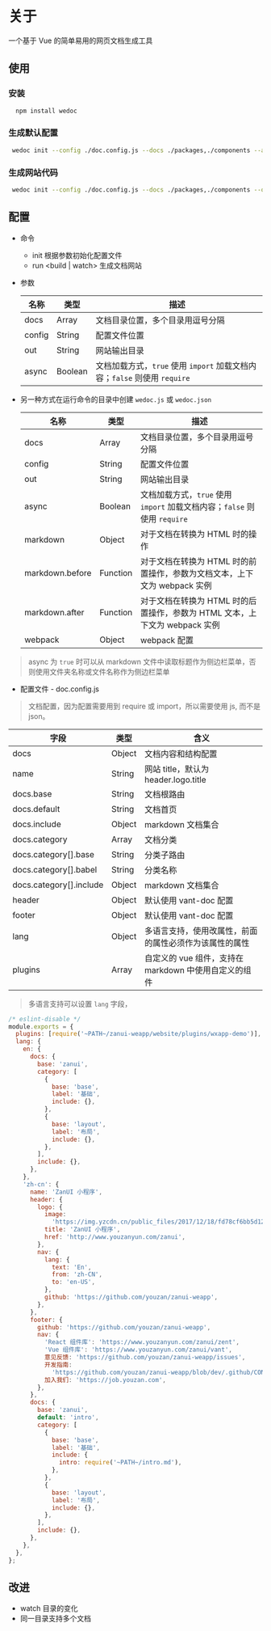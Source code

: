 # 关于

一个基于 Vue 的简单易用的网页文档生成工具

## 使用

### 安装

```bash
  npm install wedoc
```

### 生成默认配置

```bash
 wedoc init --config ./doc.config.js --docs ./packages,./components --async
```

### 生成网站代码

```bash
 wedoc init --config ./doc.config.js --docs ./packages,./components --out ./dist --async
```

## 配置

* 命令

  * init 根据参数初始化配置文件
  * run <build | watch> 生成文档网站

* 参数

  | 名称   | 类型    | 描述                                                                      |
  | ------ | ------- | ------------------------------------------------------------------------- |
  | docs   | Array   | 文档目录位置，多个目录用逗号分隔                                          |
  | config | String  | 配置文件位置                                                              |
  | out    | String  | 网站输出目录                                                              |
  | async  | Boolean | 文档加载方式，`true` 使用 `import` 加载文档内容；`false` 则使用 `require` |

* 另一种方式在运行命令的目录中创建 `wedoc.js` 或 `wedoc.json`

  | 名称            | 类型     | 描述                                                                        |
  | --------------- | -------- | --------------------------------------------------------------------------- |
  | docs            | Array    | 文档目录位置，多个目录用逗号分隔                                            |
  | config          | String   | 配置文件位置                                                                |
  | out             | String   | 网站输出目录                                                                |
  | async           | Boolean  | 文档加载方式，`true` 使用 `import` 加载文档内容；`false` 则使用 `require`   |
  | markdown        | Object   | 对于文档在转换为 HTML 时的操作                                              |
  | markdown.before | Function | 对于文档在转换为 HTML 时的前置操作，参数为文档文本，上下文为 webpack 实例   |
  | markdown.after  | Function | 对于文档在转换为 HTML 时的后置操作，参数为 HTML 文本，上下文为 webpack 实例 |
  | webpack         | Object   | webpack 配置                                                                |

> async 为 `true` 时可以从 markdown 文件中读取标题作为侧边栏菜单，否则使用文件夹名称或文件名称作为侧边栏菜单

* 配置文件 - doc.config.js

> 文档配置，因为配置需要用到 require 或 import，所以需要使用 js, 而不是 json。

| 字段                    | 类型   | 含义                                                   |
| ----------------------- | ------ | ------------------------------------------------------ |
| docs                    | Object | 文档内容和结构配置                                     |
| name                    | String | 网站 title，默认为 header.logo.title                   |
| docs.base               | String | 文档根路由                                             |
| docs.default            | String | 文档首页                                               |
| docs.include            | Object | markdown 文档集合                                      |
| docs.category           | Array  | 文档分类                                               |
| docs.category[].base    | String | 分类子路由                                             |
| docs.category[].babel   | String | 分类名称                                               |
| docs.category[].include | Object | markdown 文档集合                                      |
| header                  | Object | 默认使用 vant-doc 配置                                 |
| footer                  | Object | 默认使用 vant-doc 配置                                 |
| lang                    | Object | 多语言支持，使用改属性，前面的属性必须作为该属性的属性 |
| plugins                 | Array  | 自定义的 vue 组件，支持在 markdown 中使用自定义的组件  |

> 多语言支持可以设置 `lang` 字段，

```js
/* eslint-disable */
module.exports = {
  plugins: [require('~PATH~/zanui-weapp/website/plugins/wxapp-demo')],
  lang: {
    en: {
      docs: {
        base: 'zanui',
        category: [
          {
            base: 'base',
            label: '基础',
            include: {},
          },
          {
            base: 'layout',
            label: '布局',
            include: {},
          },
        ],
        include: {},
      },
    },
    'zh-cn': {
      name: 'ZanUI 小程序',
      header: {
        logo: {
          image:
            'https://img.yzcdn.cn/public_files/2017/12/18/fd78cf6bb5d12e2a119d0576bedfd230.png',
          title: 'ZanUI 小程序',
          href: 'http://www.youzanyun.com/zanui',
        },
        nav: {
          lang: {
            text: 'En',
            from: 'zh-CN',
            to: 'en-US',
          },
          github: 'https://github.com/youzan/zanui-weapp',
        },
      },
      footer: {
        github: 'https://github.com/youzan/zanui-weapp',
        nav: {
          'React 组件库': 'https://www.youzanyun.com/zanui/zent',
          'Vue 组件库': 'https://www.youzanyun.com/zanui/vant',
          意见反馈: 'https://github.com/youzan/zanui-weapp/issues',
          开发指南:
            'https://github.com/youzan/zanui-weapp/blob/dev/.github/CONTRIBUTING.zh-CN.md',
          加入我们: 'https://job.youzan.com',
        },
      },
      docs: {
        base: 'zanui',
        default: 'intro',
        category: [
          {
            base: 'base',
            label: '基础',
            include: {
              intro: require('~PATH~/intro.md'),
            },
          },
          {
            base: 'layout',
            label: '布局',
            include: {},
          },
        ],
        include: {},
      },
    },
  },
};
```

## 改进

* watch 目录的变化
* 同一目录支持多个文档
